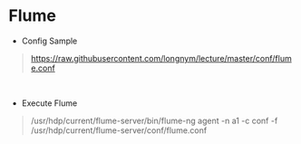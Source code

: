 Flume
==================

- Config Sample

> https://raw.githubusercontent.com/longnym/lecture/master/conf/flume.conf

<br>

- Execute Flume

>/usr/hdp/current/flume-server/bin/flume-ng agent -n a1 -c conf -f /usr/hdp/current/flume-server/conf/flume.conf
